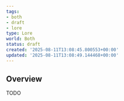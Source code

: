 ```yaml
---
tags:
- both
- draft
- lore
type: Lore
world: Both
status: draft
created: '2025-08-11T13:08:45.800553+00:00'
updated: '2025-08-11T13:08:49.144468+00:00'
---
```



## Overview

TODO
